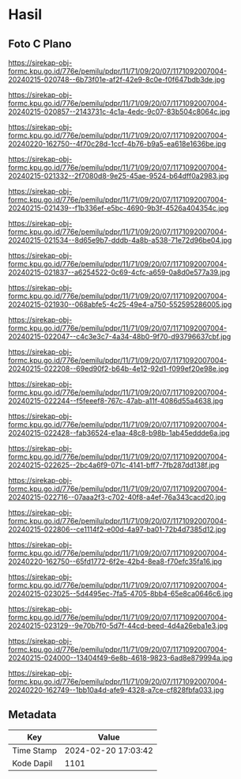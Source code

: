 # Hasil

## Foto C Plano

https://sirekap-obj-formc.kpu.go.id/776e/pemilu/pdpr/11/71/09/20/07/1171092007004-20240215-020748--6b73f01e-af2f-42e9-8c0e-f0f647bdb3de.jpg

https://sirekap-obj-formc.kpu.go.id/776e/pemilu/pdpr/11/71/09/20/07/1171092007004-20240215-020857--2143731c-4c1a-4edc-9c07-83b504c8064c.jpg

https://sirekap-obj-formc.kpu.go.id/776e/pemilu/pdpr/11/71/09/20/07/1171092007004-20240220-162750--4f70c28d-1ccf-4b76-b9a5-ea618e1636be.jpg

https://sirekap-obj-formc.kpu.go.id/776e/pemilu/pdpr/11/71/09/20/07/1171092007004-20240215-021332--2f7080d8-9e25-45ae-9524-b64dff0a2983.jpg

https://sirekap-obj-formc.kpu.go.id/776e/pemilu/pdpr/11/71/09/20/07/1171092007004-20240215-021439--f1b336ef-e5bc-4690-9b3f-4526a404354c.jpg

https://sirekap-obj-formc.kpu.go.id/776e/pemilu/pdpr/11/71/09/20/07/1171092007004-20240215-021534--8d65e9b7-dddb-4a8b-a538-71e72d96be04.jpg

https://sirekap-obj-formc.kpu.go.id/776e/pemilu/pdpr/11/71/09/20/07/1171092007004-20240215-021837--a6254522-0c69-4cfc-a659-0a8d0e577a39.jpg

https://sirekap-obj-formc.kpu.go.id/776e/pemilu/pdpr/11/71/09/20/07/1171092007004-20240215-021930--068abfe5-4c25-49e4-a750-552595286005.jpg

https://sirekap-obj-formc.kpu.go.id/776e/pemilu/pdpr/11/71/09/20/07/1171092007004-20240215-022047--c4c3e3c7-4a34-48b0-9f70-d93796637cbf.jpg

https://sirekap-obj-formc.kpu.go.id/776e/pemilu/pdpr/11/71/09/20/07/1171092007004-20240215-022208--69ed90f2-b64b-4e12-92d1-f099ef20e98e.jpg

https://sirekap-obj-formc.kpu.go.id/776e/pemilu/pdpr/11/71/09/20/07/1171092007004-20240215-022244--f5feeef8-767c-47ab-a11f-4086d55a4638.jpg

https://sirekap-obj-formc.kpu.go.id/776e/pemilu/pdpr/11/71/09/20/07/1171092007004-20240215-022428--fab36524-e1aa-48c8-b98b-1ab45eddde6a.jpg

https://sirekap-obj-formc.kpu.go.id/776e/pemilu/pdpr/11/71/09/20/07/1171092007004-20240215-022625--2bc4a6f9-071c-4141-bff7-7fb287dd138f.jpg

https://sirekap-obj-formc.kpu.go.id/776e/pemilu/pdpr/11/71/09/20/07/1171092007004-20240215-022716--07aaa2f3-c702-40f8-a4ef-76a343cacd20.jpg

https://sirekap-obj-formc.kpu.go.id/776e/pemilu/pdpr/11/71/09/20/07/1171092007004-20240215-022806--ce1114f2-e00d-4a97-ba01-72b4d7385d12.jpg

https://sirekap-obj-formc.kpu.go.id/776e/pemilu/pdpr/11/71/09/20/07/1171092007004-20240220-162750--65fd1772-6f2e-42b4-8ea8-f70efc35fa16.jpg

https://sirekap-obj-formc.kpu.go.id/776e/pemilu/pdpr/11/71/09/20/07/1171092007004-20240215-023025--5d4495ec-7fa5-4705-8bb4-65e8ca0646c6.jpg

https://sirekap-obj-formc.kpu.go.id/776e/pemilu/pdpr/11/71/09/20/07/1171092007004-20240215-023129--9e70b7f0-5d7f-44cd-beed-4d4a26eba1e3.jpg

https://sirekap-obj-formc.kpu.go.id/776e/pemilu/pdpr/11/71/09/20/07/1171092007004-20240215-024000--13404f49-6e8b-4618-9823-6ad8e879994a.jpg

https://sirekap-obj-formc.kpu.go.id/776e/pemilu/pdpr/11/71/09/20/07/1171092007004-20240220-162749--1bb10a4d-afe9-4328-a7ce-cf828fbfa033.jpg


## Metadata

| Key        | Value               |
| ---------- | ------------------- |
| Time Stamp | 2024-02-20 17:03:42 |
| Kode Dapil | 1101                |



